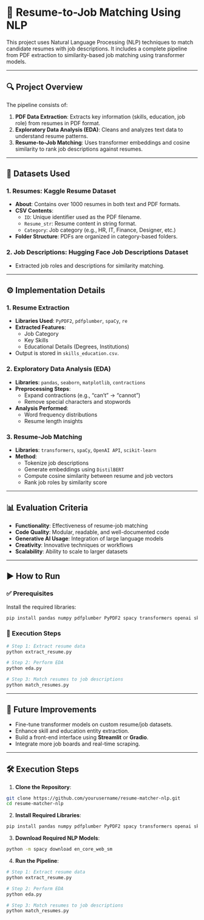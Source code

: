 # 🧠 Resume-to-Job Matching Using NLP

This project uses Natural Language Processing (NLP) techniques to match candidate resumes with job descriptions. It includes a complete pipeline from PDF extraction to similarity-based job matching using transformer models.

---

## 🔍 Project Overview

The pipeline consists of:

1. **PDF Data Extraction**: Extracts key information (skills, education, job role) from resumes in PDF format.
2. **Exploratory Data Analysis (EDA)**: Cleans and analyzes text data to understand resume patterns.
3. **Resume-to-Job Matching**: Uses transformer embeddings and cosine similarity to rank job descriptions against resumes.

---

## 📁 Datasets Used

### 1. Resumes: Kaggle Resume Dataset
- **About**: Contains over 1000 resumes in both text and PDF formats.
- **CSV Contents**:
  - `ID`: Unique identifier used as the PDF filename.
  - `Resume_str`: Resume content in string format.
  - `Category`: Job category (e.g., HR, IT, Finance, Designer, etc.)
- **Folder Structure**: PDFs are organized in category-based folders.

### 2. Job Descriptions: Hugging Face Job Descriptions Dataset
- Extracted job roles and descriptions for similarity matching.

---

## ⚙️ Implementation Details

### 1. Resume Extraction
- **Libraries Used**: `PyPDF2`, `pdfplumber`, `spaCy`, `re`
- **Extracted Features**:
  - Job Category
  - Key Skills
  - Educational Details (Degrees, Institutions)
- Output is stored in `skills_education.csv`.

### 2. Exploratory Data Analysis (EDA)
- **Libraries**: `pandas`, `seaborn`, `matplotlib`, `contractions`
- **Preprocessing Steps**:
  - Expand contractions (e.g., “can’t” → “cannot”)
  - Remove special characters and stopwords
- **Analysis Performed**:
  - Word frequency distributions
  - Resume length insights

### 3. Resume-Job Matching
- **Libraries**: `transformers`, `spaCy`, `OpenAI API`, `scikit-learn`
- **Method**:
  - Tokenize job descriptions
  - Generate embeddings using `DistilBERT`
  - Compute cosine similarity between resume and job vectors
  - Rank job roles by similarity score

---

## 📊 Evaluation Criteria

- **Functionality**: Effectiveness of resume-job matching
- **Code Quality**: Modular, readable, and well-documented code
- **Generative AI Usage**: Integration of large language models
- **Creativity**: Innovative techniques or workflows
- **Scalability**: Ability to scale to larger datasets

---

## ▶️ How to Run

### ✅ Prerequisites

Install the required libraries:

```bash
pip install pandas numpy pdfplumber PyPDF2 spacy transformers openai sklearn seaborn matplotlib datasets
```

### 🚀 Execution Steps

```bash
# Step 1: Extract resume data
python extract_resume.py

# Step 2: Perform EDA
python eda.py

# Step 3: Match resumes to job descriptions
python match_resumes.py
```

---

## 🚀 Future Improvements

- Fine-tune transformer models on custom resume/job datasets.
- Enhance skill and education entity extraction.
- Build a front-end interface using **Streamlit** or **Gradio**.
- Integrate more job boards and real-time scraping.

---

## 🛠️ Execution Steps

1. **Clone the Repository**:
```bash
git clone https://github.com/yourusername/resume-matcher-nlp.git
cd resume-matcher-nlp
```

2. **Install Required Libraries**:
```bash
pip install pandas numpy pdfplumber PyPDF2 spacy transformers openai sklearn seaborn matplotlib datasets
```

3. **Download Required NLP Models**:
```bash
python -m spacy download en_core_web_sm
```

4. **Run the Pipeline**:
```bash
# Step 1: Extract resume data
python extract_resume.py

# Step 2: Perform EDA
python eda.py

# Step 3: Match resumes to job descriptions
python match_resumes.py
```
